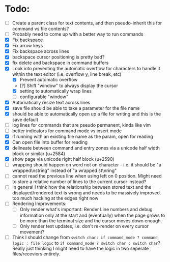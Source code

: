 # Todo:

- [ ] Create a parent class for text contents, and then pseudo-inherit this for command vs file contents?
- [ ] Probably need to come up with a better way to run commands
- [x] Fix backspace
- [x] Fix arrow keys
- [x] Fix backspace across lines
- [x] backspace cursor positioning is pretty bad?
- [x] fix delete and backspace in command buffers
- [x] Look into preventing the automatic overflow for characters to handle it within the text editor (i.e. overflow y, line break, etc)
    - [x] Prevent automatic overflow
    - [?] Shift "window" to always display the cursor
    - [x] setting to automatically wrap lines
    - [ ] configurable "window"
- [x] Automatically resize text across lines
- [x] save file should be able to take a parameter for the file name
- [x] should be able to automatically open up a file for writing and this is the save default
- [ ] log lines for commands that are pseudo permanent, kinda like vim
- [ ] better indicators for command mode vs insert mode
- [x] if running with an existing file name as the param, open for reading
- [x] Can open file into buffer for reading
- [x] delineate between command and entry zones via a unicode half width block or similar (u+2584)
- [x] show page via unicode right half block (u+2590)
- [ ] wrapping should happen on word not on character - i.e. it should be "a wrapped\nstring" instead of "a wrapped st\nring"
- [ ] cannot read the previous line when using left on 0 position. Might need to store a relative number of lines to the current cursor instead?
- [ ] In general I think how the relationship between stored text and the displayed/rendered text is wrong and needs to be massively improved. too much hacking at the edges right now
- [ ] Rendering Improvements:
    - [ ] Only render what's important: Render Line numbers and debug information only at the start and (eventually) when the page grows to be more than the terminal size and the cursor moves down enough.
    - [ ] Only render text updates, i.e. don't re-render on every cursor movement?
- [ ] Think I should change from `switch char: if command_mode ? command logic : file logic` to `if command_mode ? switch char : switch char`? Really just thinking I might need to have the logic in two seperate files/receviers entirely.
